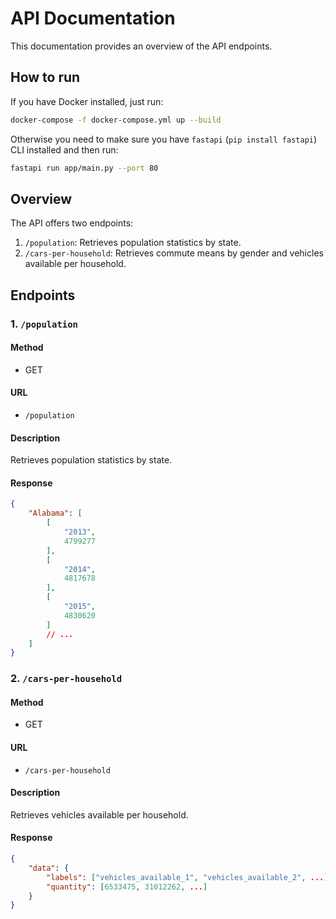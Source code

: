 # API Documentation

This documentation provides an overview of the API endpoints.

## How to run

If you have Docker installed, just run:

```bash
docker-compose -f docker-compose.yml up --build
```
Otherwise you need to make sure you have `fastapi` (`pip install fastapi`) CLI installed and then run:

```bash
fastapi run app/main.py --port 80
```

## Overview

The API offers two endpoints:
1. `/population`: Retrieves population statistics by state.
2. `/cars-per-household`: Retrieves commute means by gender and vehicles available per household.

## Endpoints

### 1. `/population`

#### Method
- GET

#### URL
- `/population`

#### Description
Retrieves population statistics by state.

#### Response
```json
{
    "Alabama": [
        [
            "2013",
            4799277
        ],
        [
            "2014",
            4817678
        ],
        [
            "2015",
            4830620
        ]
        // ...
    ]
}
```

### 2. `/cars-per-household`

#### Method
- GET

#### URL
- `/cars-per-household`

#### Description
Retrieves vehicles available per household.

#### Response
```json
{
    "data": {
        "labels": ["vehicles_available_1", "vehicles_available_2", ...],
        "quantity": [6533475, 31012262, ...]
    }
}
```

